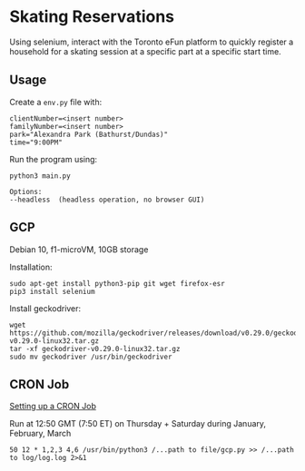# Skating Reservations
Using selenium, interact with the Toronto eFun platform to quickly register a household for a skating session at a specific part at a specific start time.

## Usage
Create a `env.py` file with:
```
clientNumber=<insert number>
familyNumber=<insert number>
park="Alexandra Park (Bathurst/Dundas)"
time="9:00PM"
```

Run the program using:
```
python3 main.py

Options:
--headless  (headless operation, no browser GUI)
```

## GCP
Debian 10, f1-microVM, 10GB storage

Installation:
```
sudo apt-get install python3-pip git wget firefox-esr
pip3 install selenium
```

Install geckodriver:
```
wget https://github.com/mozilla/geckodriver/releases/download/v0.29.0/geckodriver-v0.29.0-linux32.tar.gz
tar -xf geckodriver-v0.29.0-linux32.tar.gz
sudo mv geckodriver /usr/bin/geckodriver
```

## CRON Job
[Setting up a CRON Job](https://vitux.com/how-to-setup-a-cron-job-in-debian-10/)

Run at 12:50 GMT (7:50 ET) on Thursday + Saturday during January, February, March
```
50 12 * 1,2,3 4,6 /usr/bin/python3 /...path to file/gcp.py >> /...path to log/log.log 2>&1
```
